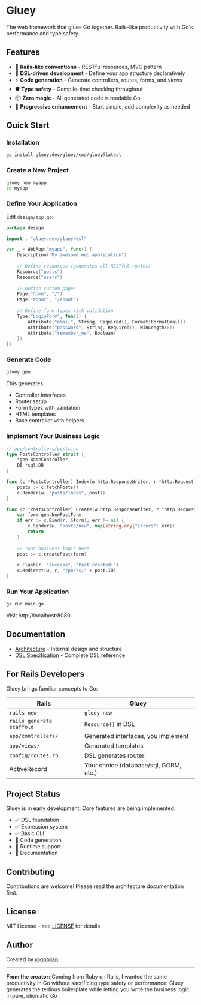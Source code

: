 # Gluey

The web framework that glues Go together. Rails-like productivity with Go's performance and type safety.

## Features

- 🚀 **Rails-like conventions** - RESTful resources, MVC pattern
- 🔧 **DSL-driven development** - Define your app structure declaratively  
- ⚡ **Code generation** - Generate controllers, routes, forms, and views
- 🛡️ **Type safety** - Compile-time checking throughout
- 📦 **Zero magic** - All generated code is readable Go
- 🎯 **Progressive enhancement** - Start simple, add complexity as needed

## Quick Start

### Installation

```bash
go install gluey.dev/gluey/cmd/gluey@latest
```

### Create a New Project

```bash
gluey new myapp
cd myapp
```

### Define Your Application

Edit `design/app.go`:

```go
package design

import . "gluey.dev/gluey/dsl"

var _ = WebApp("myapp", func() {
    Description("My awesome web application")
    
    // Define resources (generates all RESTful routes)
    Resource("posts")
    Resource("users")
    
    // Define custom pages
    Page("home", "/")
    Page("about", "/about")
    
    // Define form types with validation
    Type("LoginForm", func() {
        Attribute("email", String, Required(), Format(FormatEmail))
        Attribute("password", String, Required(), MinLength(8))
        Attribute("remember_me", Boolean)
    })
})
```

### Generate Code

```bash
gluey gen
```

This generates:
- Controller interfaces
- Router setup
- Form types with validation
- HTML templates
- Base controller with helpers

### Implement Your Business Logic

```go
// app/controllers/posts.go
type PostsController struct {
    *gen.BaseController
    DB *sql.DB
}

func (c *PostsController) Index(w http.ResponseWriter, r *http.Request) {
    posts := c.fetchPosts()
    c.Render(w, "posts/index", posts)
}

func (c *PostsController) Create(w http.ResponseWriter, r *http.Request) {
    var form gen.NewPostForm
    if err := c.Bind(r, &form); err != nil {
        c.Render(w, "posts/new", map[string]any{"Errors": err})
        return
    }
    
    // Your business logic here
    post := c.createPost(form)
    
    c.Flash(r, "success", "Post created!")
    c.Redirect(w, r, "/posts/" + post.ID)
}
```

### Run Your Application

```bash
go run main.go
```

Visit http://localhost:8080

## Documentation

- [Architecture](docs/architecture.md) - Internal design and structure
- [DSL Specification](docs/webapp-dsl-spec.md) - Complete DSL reference

## For Rails Developers

Gluey brings familiar concepts to Go:

| Rails | Gluey |
|-------|-------|
| `rails new` | `gluey new` |
| `rails generate scaffold` | `Resource()` in DSL |
| `app/controllers/` | Generated interfaces, you implement |
| `app/views/` | Generated templates |
| `config/routes.rb` | DSL generates router |
| ActiveRecord | Your choice (database/sql, GORM, etc.) |

## Project Status

Gluey is in early development. Core features are being implemented:

- ✅ DSL foundation
- ✅ Expression system
- ✅ Basic CLI
- 🚧 Code generation
- 🚧 Runtime support
- 📝 Documentation

## Contributing

Contributions are welcome! Please read the architecture documentation first.

## License

MIT License - see [LICENSE](LICENSE) for details.

## Author

Created by [@gobijan](https://github.com/gobijan)

---

**From the creator:** Coming from Ruby on Rails, I wanted the same productivity in Go without sacrificing type safety or performance. Gluey generates the tedious boilerplate while letting you write the business logic in pure, idiomatic Go
